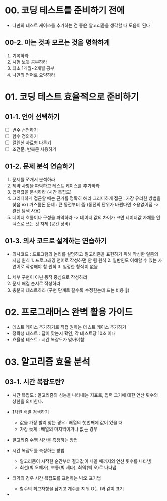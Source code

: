 ﻿# 00. 코딩 테스트를 준비하기 전에
- 나만의 테스트 케이스를 추가하는 건 좋은 알고리즘을 생각할 때 도움이 된다
## 00-2. 아는 것과 모르는 것을 명확하게
1. 기록하라
2. 시험 보듯 공부하라
3. 최소 1개월~2개월 공부
4. 나만의 언어로 요약하라
# 01. 코딩 테스트 효율적으로 준비하기
## 01-1. 언어 선택하기
 - [ ] 변수 선언하기
 - [ ] 함수 정의하기
 - [ ] 컬렌션 자료형 다루기
 - [ ] 조건문, 반복문 사용하기
## 01-2. 문제 분석 연습하기
1. 문제를 쪼개서 분석하라
2. 제약 사항을 파악하고 테스트 케이스를 추가하라
3. 입력값을 분석하라 (시간 복잡도)
4. 그리디하게 접근할 때는 근거를 명확히 해라
	그리디하게 접근 : 가장 유리한 방법을 찾음
	ex) 거스름돈 문제 : 큰 동전부터 줌 (동전의 단위가 바뀐다면 소용없어짐 -> 완전 탐색 사용)
5. 데이터 흐름이나 구성을 파악하라
	-> 데이터 값의 차이가 크면 테이터값 자체를 인덱스로 쓰는 것 자제 (공간 낭비)
## 01-3. 의사 코드로 설계하는 연습하기
- 의사코드 : 프로그램의 논리를 설명하고 알고리즘을 표현하기 위해 작성한 일종의 지침
원칙 1. 프로그래밍 언어로 작성하면 안 됨
원칙 2. 일반인도 이해할 수 있는 자연어로 작성해야 함
원칙 3. 일정한 형식이 없음

1. 세부 구현이 아닌 동작 중심으로 작성하라
2. 문제 해결 순서로 작성하라
3. 충분히 테스트하라 (구현 단계로 갈수록 수정한는데 드는 비용 🔼)
# 02. 프로그래머스 완벽 활용 가이드
- 테스트 케이스 추가하기로 직접 원하는 테스트 케이스 추가하기
- 정확성 테스트 : 답이 맞는지 확인, 각 테스트당 10초 이내
- 효율성 테스트 : 시간 복잡도가 맞아야함

# 03. 알고리즘 효율 분석
## 03-1. 시간 복잡도란?
- 시간 복잡도 : 알고리즘의 성능을 나타내는 지표로, 입력 크기에 대한 연산 횟수의 상한을 의미한다.
- 1차원 배열 검색하기
	- 값을 가장 빨리 찾는 경우 : 배열의 첫번째에 값이 있을 때
	- 가장 늦게 : 배열의 마지막이거나 없는 경우

- 알고리즘 수행 시간을 측정하는 방법
- 시간 복잡도를 측정하는 방법
	- 알고리즘이 시작한 순간부터 결과값이 나올 때까지의 연산 횟수를 나타냄
	- 최선(빅 오메가), 보통(빅 세타), 최악(빅 오)로 나타냄
- 최악의 경우 시간 복잡도를 표현하는 빅오 표기법
	- 함수의 최고차항을 남기고 계수를 지워 O(...)와 같이 표기
- 
